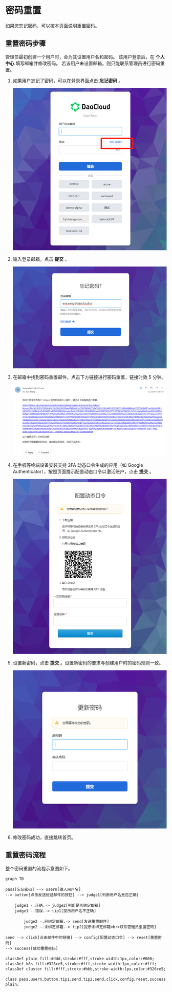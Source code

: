 # 密码重置

如果您忘记密码，可以按本页面说明重置密码。

## 重置密码步骤

管理员最初创建一个用户时，会为其设置用户名和密码。
该用户登录后，在 __个人中心__ 填写邮箱并修改密码。
若该用户未设置邮箱，则只能联系管理员进行密码重置。

1. 如果用户忘记了密码，可以在登录界面点击 __忘记密码__ 。

    ![登录界面](../images/password01zh.png)

1. 输入登录邮箱，点击 __提交__ 。

    ![输入登录邮箱](../images/password02zh.png)

1. 在邮箱中找到密码重置邮件，点击下方链接进行密码重置，链接时效 5 分钟。

    ![点击重置链接](../images/password03zh-en.png)

1. 在手机等终端设备安装支持 2FA 动态口令生成的应用（如 Google Authenticator），按照页面提示配置动态口令以激活账户，点击 __提交__ 。

    ![配置动态口令](../images/password04zh.png)

1. 设置新密码，点击 __提交__ 。设置新密码的要求与创建用户时的密码规则一致。

    ![更新密码](../images/password05zh.png)

1. 修改密码成功，直接跳转首页。

## 重置密码流程

整个密码重置的流程示意图如下。

```mermaid
graph TB

pass[忘记密码] --> usern[输入用户名]
--> button[点击发送验证邮件的按钮] --> judge1[判断用户名是否正确]

    judge1 -.正确.-> judge2[判断是否绑定邮箱]
    judge1 -.错误.-> tip1[提示用户名不正确]
    
        judge2 -.已绑定邮箱.-> send[发送重置邮件]
        judge2 -.未绑定邮箱.-> tip2[提示未绑定邮箱<br>联系管理员重置密码]
        
send --> click[点击邮件中的链接] --> config[配置动态口令] --> reset[重置密码]
--> success[成功重置密码]

classDef plain fill:#ddd,stroke:#fff,stroke-width:1px,color:#000;
classDef k8s fill:#326ce5,stroke:#fff,stroke-width:1px,color:#fff;
classDef cluster fill:#fff,stroke:#bbb,stroke-width:1px,color:#326ce5;

class pass,usern,button,tip1,send,tip2,send,click,config,reset,success plain;
```
